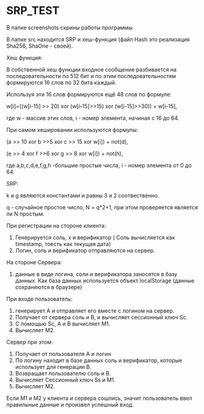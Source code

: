 # SRP_TEST
В папке screenshots скрины работы программы.

В папке src находится SRP и хеш-функция (файл Hash это реализация Sha256, ShaOne - своей).

Хеш функция:

В собственной хеш функции входное сообщение разбивается на последовательности по 512 бит и по этим последовательностям
формируются 16 слов по 32 бита каждый.

Используя эти 16 слов формируются ещё 48 слов по формуле:

w[i]=((w[i-15] >> 20) xor (w[i-15]>>15) xor (w[i-15]>>30)) + w[i-15],

где w - массив этих слов, i - номер элемента, начиная с 16 до 64.

При самом хешировании используются формулы:

(a >> 10 xor b >>5 xor c >> 15 xor w[i]) + not(d),

(e >> 4 xor f >>6 xor g >> 8 xor w[i]) + not(h), 

где a,b,c,d,e,f,g,h -большие простые числа, i - номер элемента от 0 до 64. 


SRP:

k и g являются константами и равны 3 и 2 соотвественно.

q - случайное простое число, N = q*2+1, при этом проверяется является ли N простым.

При регистрации на стороне клиента:

  1. Генерируется соль, x и верификатор ( Соль вычисляется как timestamp, тоесть как текущая дата)
  2. Логин, соль и верификатор отправляются на сервер.
  
На стороне Сервера:

  1. данные в виде логина, соли и верификатора заносятся в базу данных.
  Как база данных используется объект localStorage (данные сохраняются в браузере)

При входе пользователь:

  1. генерирует A и отправляет его вместе с логином на сервер.
  2. Получает от сервера соль и B, и вычисляет сессионный ключ Sc.
  3. С помощью Sc, A и B вычисляет M1.
  4. Вычисляет M2.
  
Cервер при этом:

  1. Получает от пользователя A и логин
  2. По логину находит в базе данных соль и верификатор, которые использует для генерации B.
  3. Возвращает пользователю соль и B.
  4. Вычисляет Сессионный ключ Ss и M1.
  5. Вычисляет M2.

Если M1 и M2 у клиента и cервера сошлись, значит пользователь ввел правильные данные и произвел успешный вход.

